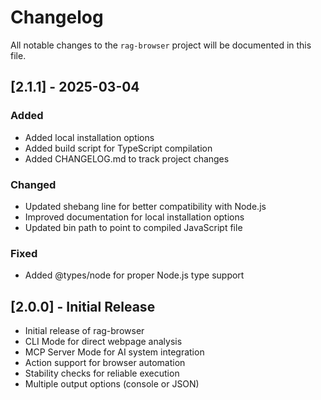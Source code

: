 # Changelog

All notable changes to the `rag-browser` project will be documented in this file.

## [2.1.1] - 2025-03-04

### Added
- Added local installation options
- Added build script for TypeScript compilation
- Added CHANGELOG.md to track project changes

### Changed
- Updated shebang line for better compatibility with Node.js
- Improved documentation for local installation options
- Updated bin path to point to compiled JavaScript file

### Fixed
- Added @types/node for proper Node.js type support

## [2.0.0] - Initial Release

- Initial release of rag-browser
- CLI Mode for direct webpage analysis
- MCP Server Mode for AI system integration
- Action support for browser automation
- Stability checks for reliable execution
- Multiple output options (console or JSON) 